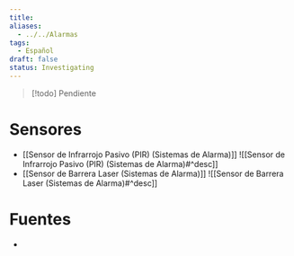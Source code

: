 ```yaml
---
title: 
aliases:
  - ../../Alarmas
tags:
  - Español
draft: false
status: Investigating
---
```

> [!todo] Pendiente


# Sensores
- [[Sensor de Infrarrojo Pasivo (PIR) (Sistemas de Alarma)]] ![[Sensor de Infrarrojo Pasivo (PIR) (Sistemas de Alarma)#^desc]]
- [[Sensor de Barrera Laser (Sistemas de Alarma)]] ![[Sensor de Barrera Laser (Sistemas de Alarma)#^desc]]
# Fuentes
- 
